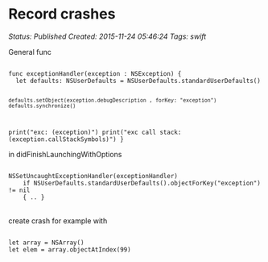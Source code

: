 # Record crashes

_Status: Published_
_Created: 2015-11-24 05:46:24_
_Tags: swift_

<p>General func</p>
<code>
func exceptionHandler(exception : NSException) {
  let defaults: NSUserDefaults = NSUserDefaults.standardUserDefaults()
  
 
    defaults.setObject(exception.debugDescription , forKey: "exception")
    defaults.synchronize()
  print("exc: \(exception)")
  print("exc call stack: \(exception.callStackSymbols)")
}
</code>
<br />
<p>in didFinishLaunchingWithOptions</p>
<code>
NSSetUncaughtExceptionHandler(exceptionHandler)
    if NSUserDefaults.standardUserDefaults().objectForKey("exception") != nil
    { .. }
</code>

<br />
<p>
create crash for example with
</p>
<code>
let array = NSArray()
let elem = array.objectAtIndex(99)
</code>